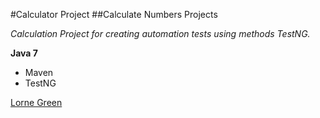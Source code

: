 #Calculator Project
##Calculate Numbers Projects

*Calculation Project for creating automation tests using methods TestNG.*

**Java 7**

* Maven
* TestNG


[Lorne Green](https://github.com/Greenster)
